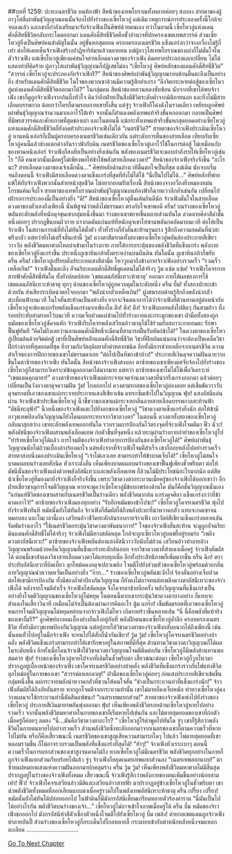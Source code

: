 ##บทที่ 1259: ปะทะเนตรชีวิต
บนท้องฟ้า สีหน้าของเทพโบราณทั้งหลายค่อยๆ สงบลง
สายตาของผู้อาวุโสสี่เผ่าพันธุ์วิญญาณคนนั้นจ้องไปยังร่างของเซี่ยโหวอู่
แต่เดิม เหตุการณ์การประลองครั้งนี้ใกล้จะจบลงแล้ว และเขาก็กำลังเตรียมจะรับจ้าวเฟิงเป็นศิษย์ด้วยตนเอง
ทว่าในยามนี้ เซี่ยโหวอู่แห่งแดนศักดิ์สิทธิ์ชีวิตกลับกระโดดออกมา
แดนศักดิ์สิทธิ์ชีวิตคือขั้วอำนาจที่ปกครองเขตเทพสวรรค์
ส่วนเซี่ยโหวอู่ยิ่งเป็นศิษย์คนสำคัญในนั้น อยู่ขั้นหกสุดยอด ครอบครองเนตรชีวิต แข็งแกร่งกว่าจางอวี่ถงไม่รู้กี่เท่า
ต่อให้เคยเห็นจ้าวเฟิงสร้างปาฏิหาริย์มาแล้วหลายหน
แต่ผู้อาวุโสเทพโบราณของเผ่าก็ไม่มั่นใจในตัวจ้าวเฟิง
แต่เซี่ยโหวอู่เพียงแค่สนใจสายเลือดดวงตาของจ้าวเฟิง คิดอยากประลองแลกเปลี่ยน ไม่ได้แสดงท่าทีคิดร้าย ผู้อาวุโสเผ่าพันธุ์วิญญาณก็ปฏิเสธไม่ลง
“เซี่ยโหวอู่ ศิษย์หลักของแดนศักดิ์สิทธิ์ชีวิต”
“สวรรค์ เซี่ยโหวอู่จะประลองกับจ้าวเฟิงรึ?”
สีหน้าของศิษย์เผ่าพันธุ์วิญญาณรอบด้านตื่นตะลึงเป็นอย่างยิ่ง
สำหรับแดนศักดิ์สิทธิ์ชีวิต ในใจของพวกเขาล้วนมีความรู้สึกยำเกรง
“ดึงจิตกระหายต่อสู้ของเซี่ยโหวอู่แห่งแดนศักดิ์สิทธิ์ชีวิตออกมาได้?”
ในกลุ่มคน สีหน้าของหยวนหลงซับซ้อน
นับจากที่เขาได้พบจ้าวเฟิง เขาก็ดูถูกจ้าวเฟิงจากก้นบึ้งหัวใจ คิดว่าอีกฝ่ายเป็นสิ่งมีชีวิตระดับต่ำจากมิติภายนอก และยิ่งไม่มีสายเลือดบรรพกาล ด้อยกว่าใครก็ตามรอบกายเขาทั้งสิ้น
แต่จู่ๆ จ้าวเฟิงก็โด่งดังในรวดเดียว เหยียบลูกศิษย์เผ่าพันธุ์วิญญาณจำนวนมากเอาไว้ใต้เท้า จากนั้นก็สำแดงพลังเทพแท้จริงขั้นหกออกมา กลายเป็นศิษย์ที่มีพรสวรรค์และศักยภาพที่สุดของเผ่า
และในตอนนี้ แม้กระทั่งเทพแท้จริงขั้นหกสุดยอดอย่างเซี่ยโหวอู่แห่งแดนศักดิ์สิทธิ์ชีวิตก็ยังอดท้าประลองจ้าวเฟิงไม่ได้
“เนตรชีวิต?”
สายตาของจ้าวเฟิงประเมินเซี่ยโหวอู่
หานหนิงเอ๋อร์ก็เป็นผู้ครอบครองเนตรชีวิตเช่นเดียวกัน แต่ระดับการตื่นของสายเลือด เทียบกับเซี่ยโหวอู่คนนี้แล้วช่างแตกต่างกันราวฟ้ากับดิน
เนตรชีวิตของเซี่ยโหวอู่เอาไว้ใช้ในการต่อสู้ ไม่เหมือนกับของหานหนิงเอ๋อร์
จ้าวเฟิงก็สงสัยเป็นอย่างยิ่งเช่นกัน พลังของเนตรชีวิตจะมอบกำลังรบให้เซี่ยโหวอู่เช่นไร
“ก็ดี คนพวกนั้นเมื่อครู่ไม่เพียงพอให้ข้าใช้พลังสายเลือดดวงตา!”
สีหน้าของจ้าวเฟิงจริงจังขึ้น
“อะไรนะ? สายเลือดดวงตาของเจ้าเด็กนั่น…”
ศิษย์หลักด้านล่างเวทีตื่นตกใจเป็นที่สุด
แต่เดิม นับจากเริ่มจนถึงตอนนี้ จ้าวเฟิงมีสายเลือดดวงตาแข็งแกร่งที่สุดที่ยังไม่ได้ใช้
“นี่เป็นไปไม่ได้...”
ศิษย์หลักที่พ่ายแพ้ให้กับจ้าวเฟิงพวกนั้นส่ายหน้าสุดชีวิต ไม่อยากยอมรับเรื่องนี้
สีหน้าของจางอวี่ถงยิ่งหมองหม่น โกรธแค้นเจ็บใจ
สายตาของเทพโบราณเผ่าพันธุ์วิญญาณบนท้องฟ้าก็ฉายแววลึกล้ำเช่นกัน เปลี่ยนไปเฝ้ารอการประลองนี้เป็นอย่างยิ่ง
“ดี!”
สีหน้าของเซี่ยโหวอู่ตื่นเต้นยินดีนัก
จ้าวเฟิงมั่นใจในสายเลือดดวงตาของตัวเองถึงเพียงนี้ นั่นพิสูจน์ว่าพลังไม่ธรรมดา ตรงกับใจเขาพอดี
ครืน!
บนร่างของเซี่ยโหวอู่พลันทะลักพลังที่หนักดุจขุนเขากลุ่มหนึ่งขึ้นมา
ร่างของเขาขยายขึ้นหลายส่วนทันใด ลวดลายศิลาสีดำชั้นหนึ่งค่อยๆ ปรากฏขึ้นบนผิวกาย
แรงกดดันแก่นแท้ที่หนักดุจเขาไท่ซานพลันกดอัดมาบนเวที
ต่อให้เป็นจ้าวเฟิง ในสถานการณ์ที่ยังไม่ทันได้ตั้งตัว ทั่วทั้งร่างก็ยังสั่นสะท้านรุนแรง รู้สึกถึงความกดดันที่น่าสะพรึงกลัว
แต่ทว่ายังไม่เสร็จสิ้นเท่านี้
วู้ม!
ดวงตาสีมรกตทั้งสองของเซี่ยโหวอู่พลันส่องประกายสีเขียววาววับ พลังชีวิตมหาศาลไหลบ่าเข้ามาในร่างกาย
ภายใต้การกระตุ้นของพลังชีวิตที่แข็งแกร่ง พลังกายของเซียโหวอู่ยิ่งแกร่งขึ้น ประหนึ่งภูเขาหินกล้าตั้งตระหง่านบนผืนดิน
ทันใดนั้น ภูเขาหินกล้าก็ขยับ
ครืน ครืน!
เซี่ยโหวอู่เปรียบดั่งประกายแสงสีดำมืด ไหววูบมาถึงข้างกายจ้าวเฟิงอย่างรวดเร็ว
“รวดเร็วเหลือเกิน!”
จ้าวเฟิงตื่นตะลึง
อัจฉริยะแดนศักดิ์สิทธิ์ดูแคลนไม่ได้จริงๆ
วู้ม แซ่ด แซ่ด!
จ้าวเฟิงโคจรกายสายฟ้าศักดิ์สิทธิ์ทันใด ทั้งยังปลดปล่อย ‘เขตแดนอัสนีเทวะห้าธาตุ’ ออกมา
ภายใต้ผลของการใช้เขตแดนอัสนีเทวะห้าธาตุ ทุกๆ ด้านของเซี่ยโหวอู่ถูกควบคุมในระดับหนึ่ง
ครืน บึ้ม!
ทั้งสองปะทะเข้าด้วยกัน ส่งเสียงระเบิดน่าตกใจออกมา
“พลังน่ากลัวเหลือเกิน!”
ฝูงชนรอบด้านรู้สึกถึงพลังน่ากลัวสะเทือนฟ้าบนเวที ในใจสั่นสะท้านเป็นอย่างยิ่ง
ยากจะจินตนาการได้ว่าจ้าวเฟิงที่ต้านทานอยู่ต่อหน้ากับเซี่ยโหวอู่จะต้องแบกรับพลังแข็งแกร่งมากเพียงใด
ตึง! ตึง! ตึง!
จ้าวเฟิงถอยหลังไปติดๆ กันสามก้าว ทิ้งรอยประทับสามรอยไว้บนเวที
ความเจ็บปวดแผ่ซ่านไปทั่วร่างกายและกระดูกของเขา ฝ่ามือทั้งสองถูกหมัดของเซี่ยโหวอู่ซัดจนหัก
จ้าวเฟิงรีบโคจรพลังเสวียนอ้าวธาตุไม้ใช้ร่วมกับสภาวะกายอมตะ รักษาฟื้นฟูทันที
“คิดไม่ถึงเลยว่านอกแดนศักดิ์สิทธิ์จะมีคนที่สามารถฝืนรับหัตถ์ข้าได้!”
ในดวงตาของเซี่ยโหวอู่เปี่ยมล้นด้วยจิตต่อสู้
เขาที่เป็นศิษย์หลักแดนศักดิ์สิทธิ์ชีวิต วิชาที่ฝึกฝนแน่นอนว่าจะต้องเป็นเคล็ดวิชาฝึกร่างกายที่สุดยอดที่สุด
ยิ่งรวมกับวัตถุดิบยาล้ำค่าหลากชนิด อีกทั้งมีการช่วยเหลือจากเนตรชีวิต ความสำเร็จของการฝึกกายของเขาไม่ธรรมดาเลย
“ต่อไปเป็นทีของข้าบ้าง!”
ประกายสีเงินดุจความฝันฉายวาบขึ้นในตาซ้ายของจ้าวเฟิง
ทันใดนั้น สีหน้าของจ้าวเฟิงสงบลง ตาซ้ายของเขาเพียงแค่จับจ้องไปยังร่างของเซี่ยโหวอู่ก็สามารถวิเคราะห์ข้อมูลออกมาได้มากมาย
แต่ทว่า ตาซ้ายของเขาไม่ได้ใช้เพื่อวิเคราะห์
“เขตแดนคุกมายา!”
ดวงตาซ้ายของจ้าวเฟิงแผ่กระจายเจตจำนงดวงตาที่น่ากริ่งเกรงออกมา แล้วค่อยๆ เปลี่ยนเป็นวังลวงตาดุจความฝัน
วู้ม!
ไกลออกไป ดวงตามรกตของเซี่ยโหวอู่ล่องลอย
แต่เข็มขัดวาววับดุจมรกตที่เอวของเขาแผ่กระจายประกายแสงสีเขียวเข้ม แทรกซึมเข้าไปในวิญญาณ
ฟุ่บ!
แสงอัสนีแล่นผ่าน จ้าวเฟิงเข้าประชิดเซี่ยโหวอู่ นิ้วชี้ขวาของเขาแผ่กระจายกลิ่นอายสายเลือดบรรพกาลสะท้านฟ้า
“ดัชนีทะลุฟ้า!”
นิ้วหนึ่งของจ้าวเฟิงแตะไปยังอกของเซี่ยโหวอู่
“วิชาดวงตาแข็งแกร่งยิ่งนัก ต่อให้ข้ามีอาวุธเทพป้องกันวิญญาณก็ยังโดนผลกระทบจากวิชาลวงตา”
ในตอนนี้ ดวงตาทั้งสองของเซี่ยโหวอู่กลับมาสุกสว่าง
เขาทะลักพลังเทพออกทันใด รวบรวมการป้องกันไว้ตรงจุดที่จ้าวเฟิงโจมตีมา
ฟิ้ว ฉัวะ!
พลังดัชนีของจ้าวเฟิงผสานพลังเลือดเทพ ก่อตัวขึ้นที่จุดหนึ่ง แล้วทะลุผ่านร่างกายกำยำของเซี่ยโหวอู่ไป
“ทำร้ายเซี่ยโหวอู่ได้แล้ว การโจมตีของจ้าวเฟิงทำลายการป้องกันของเซี่ยโหวอู่ได้!”
ศิษย์เผ่าพันธุ์วิญญาณนับไม่ถ้วนเบื้องล่างร้องตกใจ
แต่หลังจากที่จ้าวเฟิงโจมตีสำเร็จ เขาก็ถอยหลังไปอย่างรวดเร็ว สายตาสงบนิ่งมองประเมินเซี่ยโหวอู่
“เจ้าไม่เลวเลย สามารถทำให้ข้าบาดเจ็บได้!”
เซี่ยโหวอู่ไม่สนใจบาดแผลบนร่างเลยสักนิด หัวเราะดังลั่น
เห็นเพียงบาดแผลบนร่างของเขาฟื้นฟูเพียงชั่วพริบตา
ต่อให้ดัชนีนั้นของจ้าวเฟิงแฝงด้วยพลังอัสนีเทวะและพลังเลือดเทพ ก็ล้วนไม่มีประโยชน์อะไรมากนัก
แต่สีหน้าเซี่ยโหวอู่ที่มองมายังจ้าวเฟิงก็จริงจังขึ้น
เพราะวิชาดวงตากระบวนเมื่อครู่ของจ้าวเฟิงได้บอกเขาว่า อีกฝ่ายเชี่ยวชาญการโจมตีวิญญาณ
หากจะพูดว่าเซี่ยโหวอู่มีข้อบกพร่องด้านใด มันก็คือชั้นวิญญาณนั่นเอง
“แก่นแท้ชีวิตของเขาผสานกับเนตรชีวิตเป็นร่างเดียว พลังชีวิตมากล้น แกร่งดุจศิลา แข็งแกร่งกว่าที่ข้าคาดเอาไว้!”
ตาซ้ายของจ้าวเฟิงมองทุกอย่าง
“รับอีกหมัดของข้าไปซะ!”
เซี่ยโหวอู่โคจรเนตรชีวิต พุ่งไปยังจ้าวเฟิงทันที
หมัดนั้นยังไม่ทันถึง จ้าวเฟิงก็สัมผัสได้ถึงพลังปะทะที่น่าหวาดกลัว แทบจะกดเขาจนหมอบลง
และในเวลานี้เอง เสวียนอ้าวชีวิตทะลักล้นรอบกายจ้าวเฟิง เถาวัลย์สีเขียวแข็งแกร่งหลายเส้นรัดพันร่างเอาไว้
“ใช้เนตรชีวิตกระตุ้นวิชาดวงตาพันธนาการ!”
ใจของจ้าวเฟิงสั่นสะท้าน จะดูถูกอัจฉริยะดินแดนศักดิ์สิทธิ์ไม่ได้จริงๆ
จ้าวเฟิงไม่มีทางสลัดหลุด ใกล้จะถูกเซี่ยวโหวอู่บดขยี้อยู่รอมร่อ
“เพลิงดวงตาอัสนีเทวะ!”
ตาซ้ายของจ้าวเฟิงพลันส่องแสงอัสนีวาววับนับไม่ถ้วน เสวียนอ้าวทำลายล้างวิญญาณพร้อมด้วยคลื่นวิญญาณที่แข็งแกร่งทะลักล้นออก
จากวิชาดวงตาที่สำแดงเมื่อครู่ จ้าวเฟิงสัมผัสได้ ตอนนี้เขาสำแดงวิชาสายเลือดดวงตาได้แทบทุกเมื่อ อีกทั้งประสิทธิภาพก็เพิ่มมากขึ้น
ครืน ฉึก!
ตราประทับอัสนีเทวะที่บิดเบี้ยว ลุกไหม้คดงอดุจเปลวเพลิง โจมตีไปยังส่วนหัวของเซี่ยโหวอู่พร้อมด้วยกลิ่นอายวิญญาณน่าหวาดหวั่นเป็นอย่างยิ่ง
“อ๊าก...”
ร่างของเซี่ยโหวอู่พลันชะงักไป ร้องลั่นอย่างเจ็บปวด
ต่อให้เขามีการป้องกัน ทั้งมีของล้ำค่าป้องกันวิญญาณ ก็ยังคงไม่อาจทนต่อเพลิงดวงตาอัสนีเทวะของจ้าวเฟิงได้
หลังจากโจมตีสำเร็จ จ้าวเฟิงก็สลัดหลุด จึงโคจรตาซ้ายอีกครั้ง
พลังวิญญาณที่แข็งแกร่งเป็นอย่างยิ่งโจมตีวิญญาณของเซี่ยโหวอู่ไม่หยุด
ในตอนนี้หากเขากระตุ้นวิชาดวงตาบางอย่าง ก็แทบจะสำแดงในเสี้ยววินาที เหมือนไม่จำเป็นต้องผ่านการคิดอะไร
ตู้ม แกร๊ก!
เข็มขัดมรกตที่เอวของเซี่ยโหวอู่ทนการโจมตีวิญญาณไม่หยุดหย่อนจากจ้าวเฟิงไม่ไหว เกิดรอยร้าวขึ้นหลายเส้น
“นี่ นี่คือพลังที่แท้จริงของเขางั้นรึ?”
ลูกศิษย์บางคนเบื้องล่างยืนอึ้งอยู่กับที่
พลังฝึกตนของเซี่ยโหวอู่ล้ำลึก ครอบครองเนตรชีวิต ทั้งยังมีอาวุธเทพป้องกันวิญญาณ แต่อยู่ภายใต้วิชาดวงตาของจ้าวเฟิงกลับอนาถได้ถึงเพียงนี้
เช่นนั้นคนทั่วไปอยู่ในมือจ้าวเฟิง จะทนไปได้สักกี่น้ำกันเชียว!
วู้ม วู้ม!
เซี่ยโหวอู่โคจรเนตรชีวิตอย่างบ้าคลั่ง พลังชีวิตแข็งแกร่งสามารถทำให้เขารักษาอยู่ในสภาพที่ดีที่สุด ต้านทานวิชาดวงตาวิญญาณก็ได้ผลในระดับหนึ่ง
อีกทั้งเมื่อโดนจ้าวเฟิงใช้วิชาดวงตาวิญญาณโจมตีติดต่อกัน เซี่ยโหวอู่ก็มีพลังต้านทานพอสมควร
ฟุ่บ!
ร่างของเซี่ยโหวอู่หายไปจากที่เดิมในชั่วพริบตา
เสี้ยวขณะต่อมา เซี่ยโหวอู่ก็วูบไหวมาปรากฏอยู่เบื้องหน้าของจ้าวเฟิง เขาโคจรเนตรชีวิตอย่างบ้าคลั่ง
พลังชีวิตที่แข็งแกร่งราวกับไฟแห่งชีวิต ลุกไหม้อยู่ในกายของเขา
“สวรรค์แหลกลาญ!”
ฝ่ามือของเซี่ยโหวอู่ค่อยๆ ก่อแสงประกายสีเขียวเข้มขึ้นกลุ่มหนึ่งขึ้น แผ่กระจายพลังน่าหวาดกลัวที่ชวนให้คนใจสั่น
“ช่างเป็นกระบวนท่าที่แข็งแกร่งนัก!”
จ้าวเฟิงสัมผัสได้ถึงภัยอันตราย หากถูกโจมตีจากกระบวนท่านั้น เขาไม่ตายก็คงเจ็บหนัก
ท่าทางเซี่ยโหวอู่คงวางแผนจะใช้กระบวนท่านี้ตัดสินแพ้ชนะ!
“เนตรเทพแยกส่วน!”
สายตาของจ้าวเฟิงเพ่งไปยังร่างของเซี่ยโหวอู่ ประกายสีเงินมายาพลันพุ่งออกมา
ฟุ่บ!
เห็นเพียงพลังชีวิตรอบด้านเซี่ยโหวอู่หายไปอย่างรวดเร็ว
จากนั้นพลังชีวิตมหาศาลในกายของเขาก็เริ่มหายไปเช่นกัน
และไม้ตายสุดยอดของเขาที่ก่อตัวเมื่อครู่ก็ค่อยๆ ลดลง
“นี่…มันคือวิชาดวงตาอะไร? ”
เซี่ยโหวอู่ไร้คำพูดไปทันใด
จู่ๆ เขาก็รู้สึกว่าพลังชีวิตในกายตนหายไปอย่างรวดเร็ว
ส่วนพลังชีวิตซึ่งทะลักออกมาจากเนตรของเขาก็ตามความเร็วที่หายไปไม่ทัน
หรือก็คือเสี้ยวขณะนี้ เนตรชีวิตของเขาสูญเสียความสามารถใดๆ ไปแล้ว
ไพ่ตายสุดยอดที่เขาหลอมรวมขึ้น ก็ไม่อาจรวบรวมเป็นพลังที่แข็งแกร่งที่สุดได้!
“ฮ่าๆ!”
จ้าวเฟิงหัวเราะเบาๆ
ตอนนี้ความเร็วในการแยกส่วนของเขาสูงจนคาดไม่ถึง
หากเซี่ยโหวอู่ไม่มีเนตรชีวิต พลังชีวิตทุกอย่างในกายก็ถูกจ้าวเฟิงแยกส่วนเรียบร้อยไปแล้ว
จู่ๆ จ้าวเฟิงก็หยุดเนตรเทพแยกส่วนลง
“เนตรเทพลอกแบบ!”
ตาซ้ายแผ่หมอกแสงแห่งความฝันออกมาปกคลุมร่าง
ครืน วู้ม วู้ม!
เห็นเพียงพลังชีวิตมหาศาลไม่มีสิ้นสุดปรากฏอยู่ในร่างของจ้าวเฟิงทั้งหมด
เสี้ยวขณะนี้ จ้าวเฟิงรู้สึกว่าพลังกายของตนเพิ่มขึ้นอย่างน้อยสามเท่า!
ฟิ้ว!
จ้าวเฟิงโคจรเสวียนอ้าวมิติและเสวียนอ้าวสายฟ้า มาปรากฏอยู่ข้างเซี่ยโหวอู่ในชั่วพริบตา
เขานำพลังชีวิตทั้งหมดที่ลอกเลียนแบบมาเมื่อครู่รวมไปในพลังเทพอัสนีเทวะห้าธาตุ
ครืน เปรี้ยง เปรี้ยง!
หมัดนั้นยังไม่ทันได้ปล่อยออกไป ในฟ้าดินก็มีมังกรอัสนีเหี้ยมเกรียมหลายตัวร้องคำราม
“นี่มันเป็นไปได้อย่างไรกัน พลังชีวิตบนร่างของเจ้า...”
เซี่ยโหวอู่ไม่อาจเข้าใจภาพเมื่อครู่ได้
ครืน บึ้ม
หมัดของจ้าวเฟิงชกออกไป มังกรอัสนีห้าสีตัวเขื่องตัวหนึ่งโจมตีไปยังเซี่ยโหวอู่
บึ้ม เพล้ง!
ค่ายกลเขตแดนถูกจ้าวเฟิงทำลายป่นปี้ ส่วนร่างของเซี่ยโหวอู่ก็กระเด็นไปไกลหลายลี้ กระแทกเข้ากับตำหนักหลังหนึ่งจนแหลกละเอียด
…………………………


[Go To Next Chapter]( ./116.md)